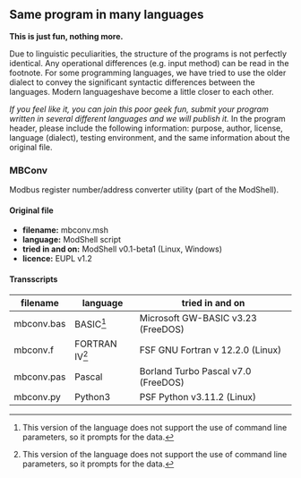 ## Same program in many languages  

**This is just fun, nothing more.**  

Due to linguistic peculiarities, the structure of the programs is not
perfectly identical. Any operational differences (e.g. input method)
can be read in the footnote. For some programming languages, we have
tried to use the older dialect to convey the significant syntactic
differences between the languages. Modern languages​have become a little
closer to each other.

_If you feel like it, you can join this poor geek fun, submit your
program written in several different languages ​and we will publish it._
In the program header, please include the following information:
purpose, author, license, language (dialect), testing environment, and
the same information about the original file.

### MBConv  

Modbus register number/address converter utility (part of the ModShell).  

#### Original file

- **filename:** mbconv.msh  
- **language:** ModShell script  
- **tried in and on:** ModShell v0.1-beta1 (Linux, Windows)
- **licence:** EUPL v1.2  

#### Transscripts

|filename  |language        |tried in and on                    |
|----------|----------------|-----------------------------------|
|mbconv.bas|BASIC[^1]       |Microsoft GW-BASIC v3.23 (FreeDOS) |
|mbconv.f  |FORTRAN IV[^1]  |FSF GNU Fortran v 12.2.0 (Linux)   |
|mbconv.pas|Pascal          |Borland Turbo Pascal v7.0 (FreeDOS)|
|mbconv.py |Python3         |PSF Python v3.11.2 (Linux)         |

[^1]: This version of the language does not support the use of command
      line parameters, so it prompts for the data.  
